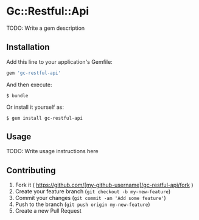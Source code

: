 # Gc::Restful::Api

TODO: Write a gem description

## Installation

Add this line to your application's Gemfile:

```ruby
gem 'gc-restful-api'
```

And then execute:

    $ bundle

Or install it yourself as:

    $ gem install gc-restful-api

## Usage

TODO: Write usage instructions here

## Contributing

1. Fork it ( https://github.com/[my-github-username]/gc-restful-api/fork )
2. Create your feature branch (`git checkout -b my-new-feature`)
3. Commit your changes (`git commit -am 'Add some feature'`)
4. Push to the branch (`git push origin my-new-feature`)
5. Create a new Pull Request
